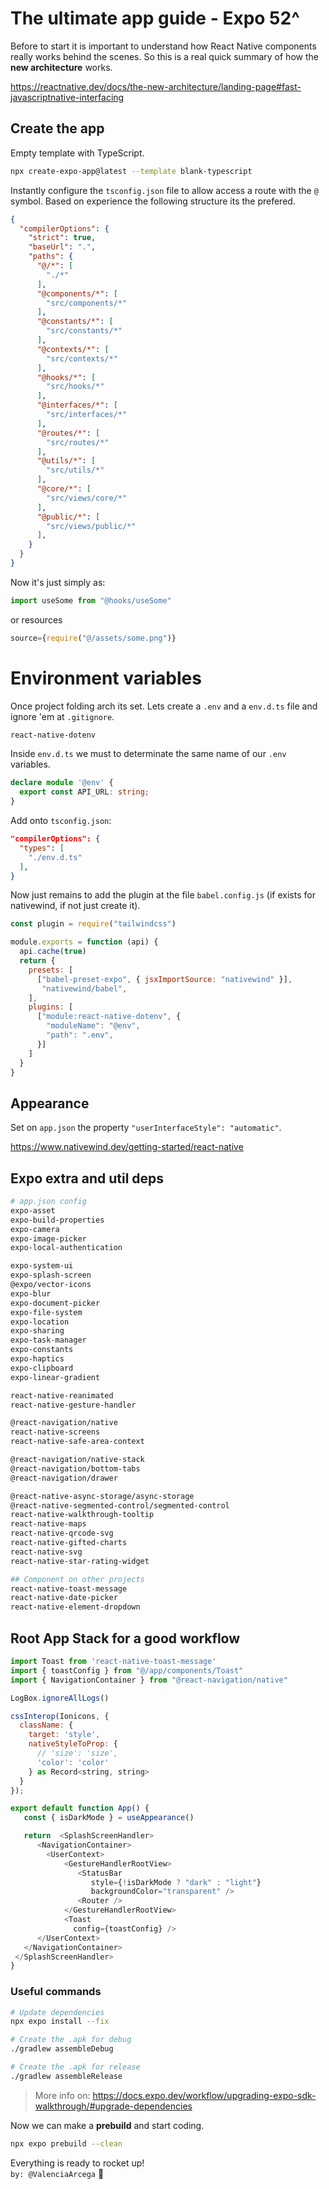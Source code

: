 # The ultimate app guide - Expo 52^

Before to start it is important to understand how React Native components really works behind the scenes.
So this is a real quick summary of how the **new architecture** works.

https://reactnative.dev/docs/the-new-architecture/landing-page#fast-javascriptnative-interfacing

## Create the app
Empty template with TypeScript.

```bash
npx create-expo-app@latest --template blank-typescript
```
Instantly configure the `tsconfig.json` file to allow access a route with the `@` symbol.
Based on experience the following structure its the prefered.
```json
{
  "compilerOptions": {
    "strict": true,
    "baseUrl": ".",
    "paths": {
      "@/*": [
        "./*"
      ],
      "@components/*": [
        "src/components/*"
      ],
      "@constants/*": [
        "src/constants/*"
      ],
      "@contexts/*": [
        "src/contexts/*"
      ],
      "@hooks/*": [
        "src/hooks/*"
      ],
      "@interfaces/*": [
        "src/interfaces/*"
      ],
      "@routes/*": [
        "src/routes/*"
      ],
      "@utils/*": [
        "src/utils/*"
      ],
      "@core/*": [
        "src/views/core/*"
      ],
      "@public/*": [
        "src/views/public/*"
      ],
    }
  }
}
```
Now it's just simply as:
```js
import useSome from "@hooks/useSome"
```
or resources
```js
source={require("@/assets/some.png")}
```
# Environment variables
Once project folding arch its set. Lets create a `.env` and a `env.d.ts` file and ignore 'em at `.gitignore`.
```bash
react-native-dotenv
```
Inside `env.d.ts` we must to determinate the same name of our `.env` variables.
```ts
declare module '@env' {
  export const API_URL: string;
}
```
Add onto `tsconfig.json`: 
```json
"compilerOptions": {
  "types": [
    "./env.d.ts"
  ],
}
```
Now just remains to add the plugin at the file `babel.config.js` (if exists for nativewind, if not just create it).
```js
const plugin = require("tailwindcss")

module.exports = function (api) {
  api.cache(true)
  return {
    presets: [
      ["babel-preset-expo", { jsxImportSource: "nativewind" }],
       "nativewind/babel",
    ],
    plugins: [
      ["module:react-native-dotenv", {
        "moduleName": "@env",
        "path": ".env",
      }]
    ]
  }
}
```
## Appearance

Set on `app.json` the property `"userInterfaceStyle": "automatic"`.  

https://www.nativewind.dev/getting-started/react-native

## Expo extra and util deps

```bash
# app.json config
expo-asset
expo-build-properties
expo-camera
expo-image-picker
expo-local-authentication

expo-system-ui
expo-splash-screen
@expo/vector-icons
expo-blur
expo-document-picker
expo-file-system
expo-location
expo-sharing
expo-task-manager
expo-constants
expo-haptics
expo-clipboard
expo-linear-gradient

react-native-reanimated
react-native-gesture-handler

@react-navigation/native
react-native-screens
react-native-safe-area-context

@react-navigation/native-stack
@react-navigation/bottom-tabs
@react-navigation/drawer

@react-native-async-storage/async-storage
@react-native-segmented-control/segmented-control
react-native-walkthrough-tooltip
react-native-maps
react-native-qrcode-svg
react-native-gifted-charts
react-native-svg
react-native-star-rating-widget

## Component on other projects
react-native-toast-message
react-native-date-picker
react-native-element-dropdown
```

## Root App Stack for a good workflow
```js
import Toast from 'react-native-toast-message'
import { toastConfig } from "@/app/components/Toast"
import { NavigationContainer } from "@react-navigation/native"

LogBox.ignoreAllLogs()

cssInterop(Ionicons, {
  className: {
    target: 'style',
    nativeStyleToProp: {
      // 'size': 'size',
      'color': 'color'
    } as Record<string, string>
  }
});

export default function App() {
   const { isDarkMode } = useAppearance()

   return  <SplashScreenHandler>
      <NavigationContainer>
        <UserContext>
            <GestureHandlerRootView>
               <StatusBar
                  style={!isDarkMode ? "dark" : "light"}
                  backgroundColor="transparent" />
               <Router />
            </GestureHandlerRootView>
            <Toast
              config={toastConfig} />
      </UserContext>
   </NavigationContainer>
 </SplashScreenHandler>
}
```

### Useful commands
```bash
# Update dependencies
npx expo install --fix

# Create the .apk for debug
./gradlew assembleDebug

# Create the .apk for release
./gradlew assembleRelease
```
> More info on: https://docs.expo.dev/workflow/upgrading-expo-sdk-walkthrough/#upgrade-dependencies


Now we can make a **prebuild** and start coding. 
```bash
npx expo prebuild --clean
```

Everything is ready to rocket up!   
`by: @ValenciaArcega` 🚀
